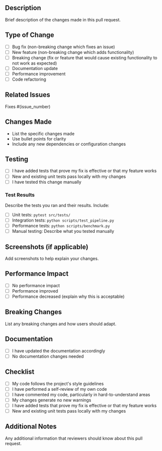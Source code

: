 ## Description
Brief description of the changes made in this pull request.

## Type of Change
- [ ] Bug fix (non-breaking change which fixes an issue)
- [ ] New feature (non-breaking change which adds functionality)
- [ ] Breaking change (fix or feature that would cause existing functionality to not work as expected)
- [ ] Documentation update
- [ ] Performance improvement
- [ ] Code refactoring

## Related Issues
Fixes #(issue_number)

## Changes Made
- List the specific changes made
- Use bullet points for clarity
- Include any new dependencies or configuration changes

## Testing
- [ ] I have added tests that prove my fix is effective or that my feature works
- [ ] New and existing unit tests pass locally with my changes
- [ ] I have tested this change manually

### Test Results
Describe the tests you ran and their results. Include:
- [ ] Unit tests: `pytest src/tests/`
- [ ] Integration tests: `python scripts/test_pipeline.py`
- [ ] Performance tests: `python scripts/benchmark.py`
- [ ] Manual testing: Describe what you tested manually

## Screenshots (if applicable)
Add screenshots to help explain your changes.

## Performance Impact
- [ ] No performance impact
- [ ] Performance improved
- [ ] Performance decreased (explain why this is acceptable)

## Breaking Changes
List any breaking changes and how users should adapt.

## Documentation
- [ ] I have updated the documentation accordingly
- [ ] No documentation changes needed

## Checklist
- [ ] My code follows the project's style guidelines
- [ ] I have performed a self-review of my own code
- [ ] I have commented my code, particularly in hard-to-understand areas
- [ ] My changes generate no new warnings
- [ ] I have added tests that prove my fix is effective or that my feature works
- [ ] New and existing unit tests pass locally with my changes

## Additional Notes
Any additional information that reviewers should know about this pull request.